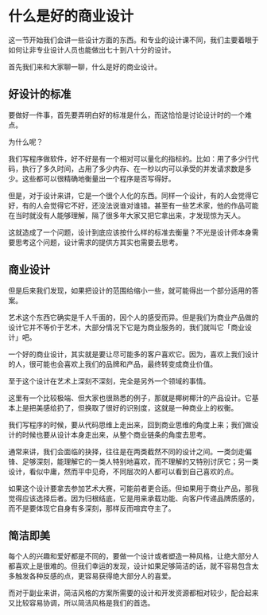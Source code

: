 # 什么是好的商业设计

这一节开始我们会讲一些设计方面的东西。和专业的设计课不同，我们主要着眼于如何让非专业设计人员也能做出七十到八十分的设计。

首先我们来和大家聊一聊，什么是好的商业设计。

## 好设计的标准

要做好一件事，首先要弄明白好的标准是什么，而这恰恰是讨论设计时的一个难点。

为什么呢？

我们写程序做软件，好不好是有一个相对可以量化的指标的。比如：用了多少行代码，执行了多久时间，占用了多少内存、在一秒以内可以承受的并发请求数是多少。这些都可以很精确地衡量出一个程序是否写得好。

但是，对于设计来讲，它是一个很个人化的东西。同样一个设计，有的人会觉得它好，有的人会觉得它不好，还没法说谁对谁错。甚至有一些艺术家，他的作品可能在当时就没有人能够理解，隔了很多年大家又把它拿出来，才发现惊为天人。

这就造成了一个问题，设计到底应该按什么样的标准去衡量？不光是设计师本身需要思考这个问题，设计需求的提供方其实也需要去思考。

## 商业设计

但是后来我们发现，如果把设计的范围给缩小一些，就可能得出一个部分适用的答案。

艺术这个东西它确实是千人千面的，因个人的感受而异。但是我们为商业产品做的设计它并不等价于艺术，大部分情况下它是为商业服务的，我们就叫它「商业设计」吧。

一个好的商业设计，其实就是要让尽可能多的客户喜欢它。因为，喜欢上我们设计的人，很可能也会喜欢上我们的品牌和产品，最终转变成商业价值。

至于这个设计在艺术上深刻不深刻，完全是另外一个领域的事情。

这里有一个比较极端、但大家也很熟悉的例子，那就是椰树椰汁的产品设计。它基本上是把美感给扔了，但换取了很好的识别度，这就是一种商业上的权衡。

我们写程序的时候，要从代码思维上走出来，回到商业思维的角度上来；我们做设计的时候也要从设计本身走出来，从整个商业链条的角度去思考。

通常来讲，我们会面临的抉择，往往是在两类截然不同的设计之间。一类剑走偏锋、足够深刻，能理解它的一类人特别地喜欢，而不理解的又特别讨厌它；另一类设计，看似中庸，然而平中见奇，不同层次的人都可以看到自己喜欢的点。

如果这个设计要拿去参加艺术大赛，可能前者更合适。但如果用于商业产品，那我觉得应该选择后者。因为归根结底，它是用来承载功能、向客户传递品牌质感的，而不是要体现它自身有多深刻，那样反而喧宾夺主了。

## 简洁即美

每个人的兴趣和爱好都是不同的，要做一个设计或者塑造一种风格，让绝大部分人都喜欢上是很难的。但我们幸运的发现，设计如果足够简洁的话，就不容易包含太多触发各种反感的点，更容易获得绝大部分人的喜爱。

而对于副业来讲，简洁风格的方案所需要的设计和开发资源都相对较少，配合起来又比较容易协调，所以简洁风格是我们的首选。
